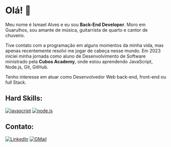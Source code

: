 # Olá! :wave:

Meu nome é Ismael Alves e eu sou **Back-End Developer**. Moro em Guarulhos, sou amante de música, guitarrista de quarto e cantor de chuveiro.

Tive contato com a programação em alguns momentos da minha vida, mas apenas recentemente resolvi me jogar de cabeça nesse mundo. Em 2023 iniciei minha jornada como aluno de Desenvolvimento de Software ministrado pela **Cubos Academy**, onde estou aprendendo JavaScript, Node.js, Git, GitHub.

Tenho interesse em atuar como Desenvolvedor Web back-end, front-end ou full Stack.

## Hard Skills:
[![javascript](https://img.shields.io/badge/JavaScript-323330?style=for-the-badge&logo=javascript&logoColor=F7DF1E)](https://www.javascript.com)
[![node.js](https://img.shields.io/badge/Node%20js-339933?style=for-the-badge&logo=nodedotjs&logoColor=white)](https://nodejs.org)

## Contato:
[![LinkedIn](https://img.shields.io/badge/LinkedIn-0077B5?style=for-the-badge&logo=linkedin&logoColor=white)](https://www.linkedin.com/in/smilealvs/)
[![GMail](https://img.shields.io/badge/Gmail-D14836?style=for-the-badge&logo=gmail&logoColor=white)](mailto:smilealvsprog@gmail.com)
<!--
**smilealvs/smilealvs** is a ✨ _special_ ✨ repository because its `README.md` (this file) appears on your GitHub profile.

Here are some ideas to get you started:

- 🔭 I’m currently working on ...
- 🌱 I’m currently learning ...
- 👯 I’m looking to collaborate on ...
- 🤔 I’m looking for help with ...
- 💬 Ask me about ...
- 📫 How to reach me: ...
- 😄 Pronouns: ...
- ⚡ Fun fact: ...
-->
